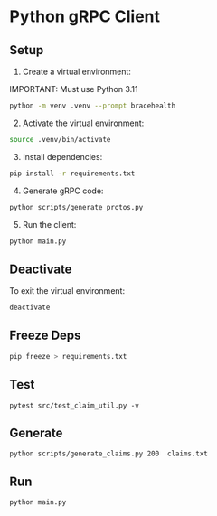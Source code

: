 # Python gRPC Client

## Setup

1. Create a virtual environment:

IMPORTANT: Must use Python 3.11

```bash
python -m venv .venv --prompt bracehealth
```

2. Activate the virtual environment:

```bash
source .venv/bin/activate
```

3. Install dependencies:

```bash
pip install -r requirements.txt
```

4. Generate gRPC code:

```bash
python scripts/generate_protos.py
```

5. Run the client:

```bash
python main.py
```

## Deactivate

To exit the virtual environment:

```bash
deactivate
```

## Freeze Deps

```bash
pip freeze > requirements.txt
```

## Test

```
pytest src/test_claim_util.py -v
```

## Generate

```
python scripts/generate_claims.py 200  claims.txt
```

## Run

```
python main.py
```
